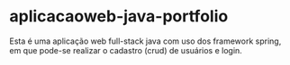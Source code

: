 # aplicacaoweb-java-portfolio
Esta é uma aplicação web full-stack java com uso dos framework spring, em que pode-se realizar o cadastro (crud) de usuários e login.
